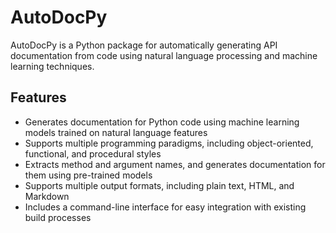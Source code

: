 # AutoDocPy

AutoDocPy is a Python package for automatically generating API documentation from code using natural language processing and machine learning techniques.

## Features

- Generates documentation for Python code using machine learning models trained on natural language features
- Supports multiple programming paradigms, including object-oriented, functional, and procedural styles
- Extracts method and argument names, and generates documentation for them using pre-trained models
- Supports multiple output formats, including plain text, HTML, and Markdown
- Includes a command-line interface for easy integration with existing build processes